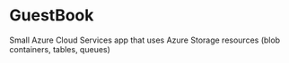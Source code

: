 # GuestBook
Small Azure Cloud Services app that uses Azure Storage resources (blob containers, tables, queues)
